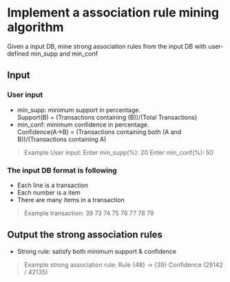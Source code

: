 # Implement a association rule mining algorithm

Given a input DB, mine strong association rules from the input DB with user-defined min_supp and min_conf

## Input
### User input
* min_supp: minimum support in percentage. <br>
Support(B) = (Transactions containing (B))/(Total Transactions)
* min_conf: minimum confidence in percentage. <br>
Confidence(A→B) = (Transactions containing both (A and B))/(Transactions containing A)

> Example User input: 
> Enter min_supp(%): 20 
> Enter min_conf(%): 50

### The input DB format is following
* Each line is a transaction
* Each number is a item 
* There are many items in a transaction
> Example transaction: 39 73 74 75 76 77 78 79 

## Output the strong association rules 
* Strong rule: satisfy both minimum support & confidence <br>
> Example strong association rule: Rule {48} -> {39} Confidence (29142 / 42135)

